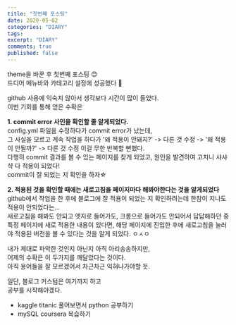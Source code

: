 ```yaml
---
title: "첫번째 포스팅"
date: 2020-05-02
categories: "DIARY"
tags: 
excerpt: "DIARY"
comments: true
published: false
---
```


theme을 바꾼 후 첫번째 포스팅 :blush:  
드디어 메뉴바와 카테고리 설정에 성공했다 :clap:

github 사용에 익숙치 않아서 생각보다 시간이 많이 들었다.  
이번 기회를 통해 얻은 수확은  

**1. commit error 사인을 확인할 줄 알게되었다.**  
config.yml 파일을 수정하다가 commit error가 났는데,  
그 사실을 모르고 계속 작업을 하다가 '왜 적용이 안돼지?' -> 다른 것 수정 -> '왜 적용이 안될까?' -> 다른 것 수정 이걸 무한 반복할 뻔했다.  
다행히 commit 결과를 볼 수 있는 페이지를 찾게 되었고, 원인을 발견하여 고치니 샤샤샥 다 적용이 되었다!  
commit이 잘 되었는 지 확인을 하자☆  

**2. 적용된 것을 확인할 때에는 새로고침을 페이지마다 해봐야한다는 것을 알게되었다**  
github에서 작업을 한 후에 블로그에 잘 적용이 되었는 지 확인하려는데 한참이 지나도 적용이 안되었다는...  
새로고침을 해봐도 안되고 엣지로 들어가도, 크롬으로 들어가도 안되어서 답답해하던 중  
특정 페이지에 새로 적용한 내용이 있다면, 해당 페이지에 진입한 후에 새로고침을 눌러야 적용된 버전을 볼 수 있다는 것을 알게 되었다. ㅇㅅㅇ  
 
내가 제대로 파악한 것인지 아닌지 아직 아리송송하지만,  
어제의 수확은 이 두가지를 깨달았다는 것이다.  
아직 용어들을 잘 모르겠어서 차근차근 익혀나가야할 듯.  

일단, 블로그 커스텀은 여기까지 하고  
공부를 시작해야겠다.  
- kaggle titanic 풀어보면서 python 공부하기  
- mySQL coursera 복습하기  

